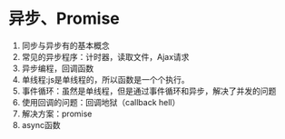 # 异步、Promise

1. 同步与异步有的基本概念
2. 常见的异步程序：计时器，读取文件，Ajax请求
3. 异步编程，回调函数
4. 单线程:js是单线程的，所以函数是一个个执行。
5. 事件循环：虽然是单线程，但是通过事件循环和异步，解决了并发的问题
6. 使用回调的问题：回调地狱（callback hell）
7. 解决方案：promise
8. async函数



